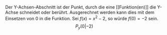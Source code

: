 Der Y-Achsen-Abschnitt ist der Punkt, durch die eine [[Funktion(en)]] die Y-Achse schneidet oder berührt.
Ausgerechnet werden kann dies mit dem Einsetzen von 0 in die Funktion. Sei $f(x)=x^2-2$, so würde $f(0)=-2$ sein. $$P_y(0|-2)$$